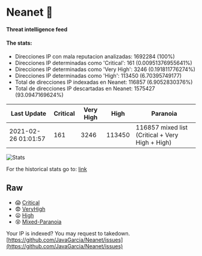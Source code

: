 # Neanet :hocho:
#### Threat intelligence feed
#### The stats:

- Direcciones IP con mala reputacion analizadas: 1692284 (100%)
- Direcciones IP determinadas como 'Critical':  161 (0.00951376955641%)
- Direcciones IP determinadas como 'Very High':  3246 (0.191811776274%)
- Direcciones IP determinadas como 'High':  113450 (6.70395749177)
- Total de direcciones IP indexadas en Neanet:  116857 (6.9052830376%)
- Total de direcciones IP descartadas en Neanet:  1575427 (93.0947169624%)

| Last Update | Critical | Very High | High | Paranoia |
| --- | --- | --- | --- | --- |
| 2021-02-26 01:01:57 | 161 | 3246 | 113450 | 116857 mixed list (Critical + Very High + High)|

![Stats](https://docs.google.com/spreadsheets/d/e/2PACX-1vSnaNMIXVabIpDJjufMlzH7poXnshF3mgd8Is1g9ytUEzVsP5my4Trn8f-xkoLLQ38xpL3HtmUexLo6/pubchart?oid=501124687&format=image)

For the historical stats go to: [link](/stats.csv)
## Raw
- :scream: [Critical](https://raw.githubusercontent.com/JavaGarcia/Neanet/master/blacklists/neanet_critical.txt)
- :fearful: [VeryHigh](https://raw.githubusercontent.com/JavaGarcia/Neanet/master/blacklists/neanet_veryHigh.txtt)
- :frowning: [High](https://raw.githubusercontent.com/JavaGarcia/Neanet/master/blacklists/neanet_high.txt)
- :dizzy_face: [Mixed-Paranoia](https://raw.githubusercontent.com/JavaGarcia/Neanet/master/blacklists/neanet_all.txt)


Your IP is indexed? You may request to takedown. [https://github.com/JavaGarcia/Neanet/issues](https://github.com/JavaGarcia/Neanet/issues)

















































































































































































































































































































































































































































































































































































































































































































































































































































































































































































































































































































































































































































































































































































































































































































































































































































































































































































































































































































































































































































































































































































































































































































































































































































































































































































































































































































































































































































































































































































































































































































































































































































































































































































































































































































































































































































































































































































































































































































































































































































































































































































































































































































































































































































































































































































































































